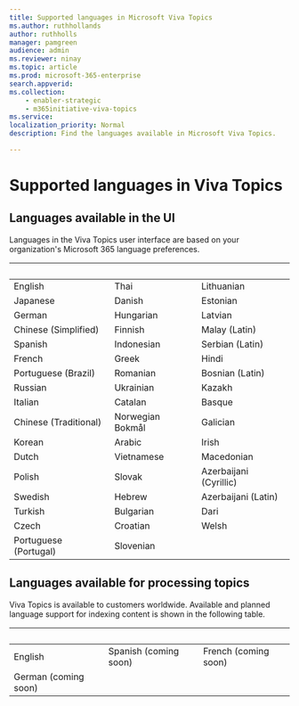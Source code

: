 ```yaml
---
title: Supported languages in Microsoft Viva Topics
ms.author: ruthhollands
author: ruthholls
manager: pamgreen
audience: admin
ms.reviewer: ninay
ms.topic: article
ms.prod: microsoft-365-enterprise
search.appverid: 
ms.collection: 
    - enabler-strategic
    - m365initiative-viva-topics
ms.service: 
localization_priority: Normal
description: Find the languages available in Microsoft Viva Topics.

---
```



# Supported languages in Viva Topics

## Languages available in the UI

Languages in the Viva Topics user interface are based on your organization's Microsoft 365 language preferences. 

|&nbsp;  | &nbsp; |&nbsp; |
|---|---|---|
English|Thai|Lithuanian
Japanese|Danish|Estonian
German|Hungarian|Latvian
Chinese (Simplified)|Finnish|Malay (Latin)
Spanish|Indonesian|Serbian (Latin)
French|Greek|Hindi
Portuguese (Brazil)|Romanian|Bosnian (Latin)
Russian|Ukrainian|Kazakh
Italian|Catalan|Basque
Chinese (Traditional)|Norwegian Bokmål|Galician
Korean|Arabic|Irish
Dutch|Vietnamese|Macedonian
Polish|Slovak|Azerbaijani (Cyrillic)
Swedish|Hebrew|Azerbaijani (Latin)
Turkish|Bulgarian|Dari
Czech|Croatian|Welsh
Portuguese (Portugal)|Slovenian |


## Languages available for processing topics

Viva Topics is available to customers worldwide. Available and planned language support for indexing content is shown in the following table.

|&nbsp;  | &nbsp; |&nbsp; |
|---|---|---|
English|Spanish (coming soon)|French (coming soon)
German (coming soon) |


